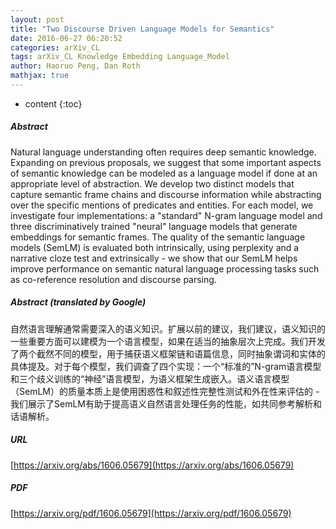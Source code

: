 ```yaml
---
layout: post
title: "Two Discourse Driven Language Models for Semantics"
date: 2016-06-27 06:20:52
categories: arXiv_CL
tags: arXiv_CL Knowledge Embedding Language_Model
author: Haoruo Peng, Dan Roth
mathjax: true
---
```


* content
{:toc}

##### Abstract
Natural language understanding often requires deep semantic knowledge. Expanding on previous proposals, we suggest that some important aspects of semantic knowledge can be modeled as a language model if done at an appropriate level of abstraction. We develop two distinct models that capture semantic frame chains and discourse information while abstracting over the specific mentions of predicates and entities. For each model, we investigate four implementations: a "standard" N-gram language model and three discriminatively trained "neural" language models that generate embeddings for semantic frames. The quality of the semantic language models (SemLM) is evaluated both intrinsically, using perplexity and a narrative cloze test and extrinsically - we show that our SemLM helps improve performance on semantic natural language processing tasks such as co-reference resolution and discourse parsing.

##### Abstract (translated by Google)
自然语言理解通常需要深入的语义知识。扩展以前的建议，我们建议，语义知识的一些重要方面可以建模为一个语言模型，如果在适当的抽象层次上完成。我们开发了两个截然不同的模型，用于捕获语义框架链和语篇信息，同时抽象谓词和实体的具体提及。对于每个模型，我们调查了四个实现：一个“标准的”N-gram语言模型和三个歧义训练的“神经”语言模型，为语义框架生成嵌入。语义语言模型（SemLM）的质量本质上是使用困惑性和叙述性完整性测试和外在性来评估的 - 我们展示了SemLM有助于提高语义自然语言处理任务的性能，如共同参考解析和话语解析。

##### URL
[https://arxiv.org/abs/1606.05679](https://arxiv.org/abs/1606.05679)

##### PDF
[https://arxiv.org/pdf/1606.05679](https://arxiv.org/pdf/1606.05679)

